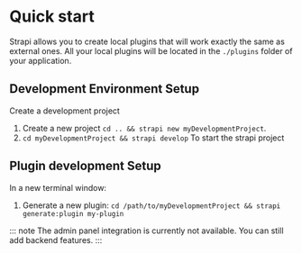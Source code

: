 # Quick start

Strapi allows you to create local plugins that will work exactly the same as external ones. All your local plugins will be located in the `./plugins` folder of your application.

## Development Environment Setup

Create a development project

1. Create a new project `cd .. && strapi new myDevelopmentProject`.
2. `cd myDevelopmentProject && strapi develop` To start the strapi project

## Plugin development Setup

In a new terminal window:

1. Generate a new plugin: `cd /path/to/myDevelopmentProject && strapi generate:plugin my-plugin`

::: note
The admin panel integration is currently not available. You can still add backend features.
:::

